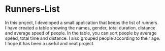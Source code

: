 # Runners-List
In this project, I developed a small application that keeps the list of runners. 
I have created a table showing the names, gender, total duration, distance and average speed of people. 
In the table, you can sort people by average speed, total time and distance. 
I also grouped people according to their age. 
I hope it has been a useful and neat project.
